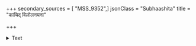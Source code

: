 +++
secondary_sources = [ "MSS_9352",]
jsonClass = "Subhaashita"
title = "काचिद् विलोलनयना"

+++

<details><summary>Text</summary>

काचिद् विलोलनयना रमणे स्वकीये दूरं गते सति मनोभवबाणखिन्ना।  
त्यक्तं शरीरमचिरान् मलयाद्रिवायुं सौरभ्यशालिनमहो पिबति स्म चित्रम्॥
</details>
